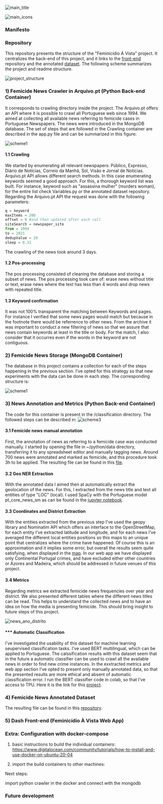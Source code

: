 ![main_title](https://github.com/paulafortuna/images/blob/main/main_title.png)

![main_icons](https://github.com/paulafortuna/images/blob/main/icons_2.jpg)

### Manifesto


### Repository
This repository presents the structure of the "Feminicídio À Vista" project. It centralizes the back-end of this project, and it links to the [front-end](https://github.com/paulafortuna/feminicidioAvista_dash) repository and the annotated [dataset](https://github.com/paulafortuna/feminicidioAvista_dataset). The following scheme summarizes the project and readme structure.

![project_structure](https://github.com/paulafortuna/images/blob/main/feminicidio(4).jpg)

### 1) Femicide News Crawler in Arquivo.pt (Python Back-end Container)
It corresponds to crawling directory inside the project. The Arquivo.pt offers an API where it is possible to crawl all Portuguese web since 1994. We aimed at collecting all available news referring to femicide cases in Portuguese Newspapers. The news were introduced in the MongoDB database. The set of steps that are followed in the Crawling container are described in the app.py file and can be summarized in this figure:

![scheme1](https://github.com/paulafortuna/images/blob/main/schema1.jpg)



#### 1.1 Crawling
We started by enumerating all relevant newspapers: Público, Expresso, Diário de Notícias, Correio da Manhã, Sol, Visão e Jornal de Notícias. Arquivo.pt API allows different search methods. In this case enumerating keywords seemed a good approach. For this, a thorough keyword list was built. For instance, keyword such as "assassina mulher" (murders woman), for the entire list check Variables.py or the annotated dataset repository. Regarding the Arquivo.pt API the request was done with the following parameters:

```python
q = keyword
maxItems = 200
offset = 0 #and then updated after each call
siteSearch = newspaper_site
from = 1994
to = 2021
dedupValue = 20
sleep = 0.31
```

The crawling of the news took around 3 days.

#### 1.2 Pos-processing
The pos processing consisted of cleaning the database and storing a subset of news. The pos processing took care of: erase news without title or text, erase news where the text has less than 4 words and drop news with repeated title.

#### 1.3 Keyword confirmation
It was not 100% transparent the matching between Keywords and pages. For instance I verified that some news pages would match but because in the footnote there would be referrence to other news. From the archive it was important to conduct a new filtering of news so that we assure that news contain keywords at least in the title or body. For the match, I also consider that it occurres even if the words in the keyword are not contiguous.

### 2) Femicide News Storage (MongoDB  Container)
The database in this project contains a collection for each of the steps happening in the previous section. I've opted for this strategy so that new experiments with the data can be done in each step. The corresponding structure is:

![scheme1](https://github.com/paulafortuna/images/blob/main/schema2.jpg)

### 3) News Annotation and Metrics (Python Back-end Container)

The code for this container is present in the /classification directory. The followed steps can be described in:
![scheme3](https://github.com/paulafortuna/images/blob/main/scheme_3.jpg)

#### 3.1 Femicide news manual annotation
First, the annotation of news as referring to a femicide case was conducted manually. I started by opening the file in ~/python/data directory, transferring it to any spreadsheet editor and manually tagging news. Around 700 news were annotated and marked as femicide, and this procedure took 3h to be applied. The resulting file can be found in this [file](https://github.com/paulafortuna/feminicidioAvista/blob/main/classification/data/classified_news.tsv). 

#### 3.2 Geo NER Extraction
With the annotated data I aimed then at automatically extract the geolocation of the news. For this, I extracted from the news title and text all entities of type "LOC" (local). I used SpaCy with the Portuguese model pt_core_news_sm as can be found in the [jupyter notebook](https://github.com/paulafortuna/feminicidioAvista/blob/main/classification/statistics_plot_computation.ipynb). 

#### 3.3 Coordinates and District Extraction
With the entities extracted from the previous step I've used the geopy library and Nominatim API which offers an interface to the OpenStreetMap, for each entity I've extracted latitude and longitude, and for each news I've averaged the different local entities positions so this maps to an unique point that centralizes where the crime have happened. Of course this is an approximation and it implies some error, but overall the results seem quite satisfying, when displayed in the [map](https://feminicidioavista.herokuapp.com/). In our web app we have displayed only Continental Portugal crimes, and have excluded either other countries or Azores and Madeira, which should be addressed in future venues of this project.

#### 3.4 Metrics
Regarding metrics we extracted femicide news frequencies over year and district. We also presented different tables where the different news titles can be read. This helps to understand the collected news and to have an idea on how the media is presenting femicide. This should bring insight to future steps of this project.

![news_ano_distrito](https://github.com/paulafortuna/images/blob/main/ano_distrito.svg)

#### *** Automatic Classification
I've investigated the usability of this dataset for machine learning seupervised classification tasks. I've used BERT multilingual, which can be applied to Portuguese. The calssification results with this dataset seem that in the future a automatic classifier can be used to crawl all the available news in order to find new crime instances. In the exxtracted metrics and web app section I've opted to present only manually annotated data, so that the presented results are more ethical and absent of automatic classification error. I run the BERT classifier code in colab, so that I've access to TPU. Here it is the link for this [project](https://colab.research.google.com/drive/1PwI75NtL-OIJ46tbrcDcyOVWwdvAbYUD?usp=sharing).  

### 4) Femicide News Annotated Dataset
The resulting file can be found in this [repository](https://github.com/paulafortuna/feminicidioAvista_dataset). 


### 5) Dash Front-end (Feminicídio À Vista Web App)

### Extra: Configuration with docker-compose




1) basic instructions to build the individual containers:
https://www.digitalocean.com/community/tutorials/how-to-install-and-use-docker-on-ubuntu-20-04

2) import the build containers to other machines:

Next steps:

import python crawler in the docker and connect with the mongodb

### Future development
